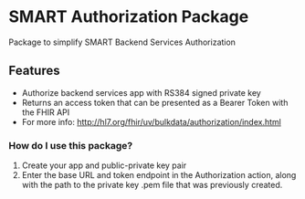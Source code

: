 # SMART Authorization Package
Package to simplify SMART Backend Services Authorization

## Features
 * Authorize backend services app with RS384 signed private key
 * Returns an access token that can be presented as a Bearer Token with the FHIR API
 * For more info: http://hl7.org/fhir/uv/bulkdata/authorization/index.html
    
### How do I use this package?
1. Create your app and public-private key pair
2. Enter the base URL and token endpoint in the Authorization action, along with the path to the private key .pem file that was previously created. 

